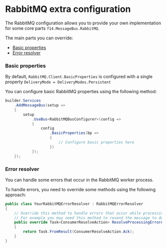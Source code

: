 # RabbitMQ extra configuration

The RabbitMQ configuration allows you to provide your own implementation for some core parts `f14.MessageBus.RabbitMQ`.

The main parts you can override:

- [Basic properties](#basic-properties)
- [Error resolver](#error-resolver)


### Basic properties

By default, `RabbitMQ.Client.BasicProperties` is configured with a single property `DeliveryMode = DeliveryModes.Persistent`

You can configure basic RabbitMQ properties using the following method:

```csharp
builder.Services
    .AddMessageBus(setup =>
    {
        setup                      
            .UseBus<RabbitMQBusConfigurer>(config =>
            {
                config
                    .BasicProperties(bp =>
                    {
                        // Configure basic properties here
                    })
            });
    });
```

### Error resolver

You can handle some errors that occur in the RabbitMQ worker process.

To handle errors, you need to override some methods using the following approach:

```csharp
public class YourRabbitMQErrorResolver : RabbitMQErrorResolver
{
    // Override this method to handle errors that occur while processing the message.
    // For example you may need this method to resend the message to dead-letter queue
    public override Task<ConsumerResolveAction> ResolveProcessingErrorAsync(string routingKey, ReadOnlyMemory<byte> body, Exception exception, CancellationToken cancellationToken = default)
    {
        return Task.FromResult(ConsumerResolveAction.Ack);
    }
}
```